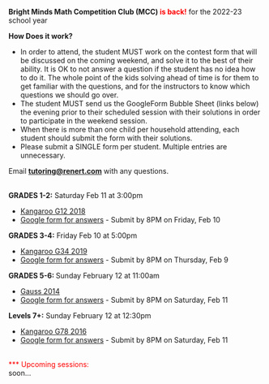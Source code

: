 <b>Bright Minds Math Competition Club (MCC) <font color="red">is back!</font></b> for the 2022-23 school year 

<b>How Does it work?</b> <br>
 *	In order to attend, the student MUST work on the contest form that will be discussed on the coming weekend, and solve it to the best of their ability. It is OK to not answer a question if the student has no idea how to do it. The whole point of the kids solving ahead of time is for them to get familiar with the questions, and for the instructors to know which questions we should go over.
 *	The student MUST send us the GoogleForm Bubble Sheet (links below) the evening prior to their scheduled session with their solutions in order to participate in the weekend session.
 *	When there is more than one child per household attending, each student should submit the form with their solutions.
 *	Please submit a SINGLE form per student. Multiple entries are unnecessary.

Email <b>tutoring@renert.com</b> with any questions.
<br><br>

<b>GRADES 1-2:</b>
Saturday Feb 11 at 3:00pm
 * <a href="https://drive.google.com/file/d/1pOaLP5ez1kNziBN9VxxPger8tigZWvXm/view">Kangaroo G12 2018</a> 
  * <a href="https://docs.google.com/forms/d/e/1FAIpQLSemCsjkg8RxSIYCRE189F-1ckjP75cGiBs1HXveWtvU7m8iFw/viewform">Google form for answers</a> - Submit by 8PM on Friday, Feb 10

 <b>GRADES 3-4:</b> 
  Friday Feb 10 at 5:00pm
  * <a href="https://drive.google.com/file/d/1EJ2SWLUr98BLgvushiS7kCYzFYOSQCVq/view">Kangaroo G34 2019</a> 
  * <a href="https://docs.google.com/forms/d/e/1FAIpQLScoJPYGzHbl9cYSMXuiDFNF-29SDRUbIWx2xryiIx5wW4sCKA/viewform">Google form for answers</a> - Submit by 8PM on Thursday, Feb 9 

<b>GRADES 5-6: </b>
  Sunday February 12 at 11:00am
  * <a href="https://drive.google.com/file/d/1mbpHxVdadD3gUZUyjcxfvDg61toJPucN/view">Gauss 2014 </a> 
  * <a href="https://docs.google.com/forms/d/e/1FAIpQLScIQSNSiDC-UYXxpTtqgGZO4IjQGOWBwOlV58I5IriLBKYCoA/viewform">Google form for answers</a> - Submit by 8PM on Saturday, Feb 11
 
<b>Levels 7+:</b> 
  Sunday February 12 at 12:30pm 
  * <a href="https://drive.google.com/file/d/1OpzX2OgVYqWqwGE9326teasI-lIrs_mU/view">Kangaroo G78 2016</a>
  * <a href="https://docs.google.com/forms/d/e/1FAIpQLSddCYdtcHkaKoW-ry8_eg8G5fnPsdIke-nvL2I6-ymk-dN18w/viewform">Google form for answers</a> - Submit by 8PM on Saturday, Feb 11


<!--
<b>GRADES 1-2:</b>
Thursday Nov 3 at 6:30pm
 * <a href="https://drive.google.com/file/d/1cgpLYAGWmzorevnEf8a13Bc6PQArAe2K/view">Kangaroo G12 2012</a> 
  * <a href="https://docs.google.com/forms/d/e/1FAIpQLSdBeuLFlJrDpnMzMJEzrUgEG2WBpINNx4S4sP5hJYxElS5dxQ/viewform?usp=share_link">Google form for answers</a> - Submit by 8PM on Wednesday, Nov 2

 <b>GRADES 3-4:</b> 
  Friday Nov 4 at 5:00pm
  * <a href="https://drive.google.com/file/d/1R4mgLPpIn099Znxz7Hyzq5GuGB3TBBVP/view">Kangaroo G34 2013</a> 
  * <a href="https://docs.google.com/forms/d/e/1FAIpQLSdNXus22Ug6GwxgaU_VUF6UGSHkoXvucAZ_nTbDJX3ekNSJ6Q/viewform">Google form for answers</a> - Submit by 8PM on Thursday, Nov 3 

<b>GRADES 5-6: </b>
  Sunday Nov 5 at 11:00am
  * <a href="https://drive.google.com/file/d/17rzLcPX91g6oQFlZkvYPWZeD9BI_7otf/view">Kangaroo G56 2013</a> 
  * <a href="https://docs.google.com/forms/d/e/1FAIpQLSd0SOmkIsU3Q3dYKs-2N-1WqWd99rVfBxa5Hk4CMSeLm9FnXw/viewform">Google form for answers</a> - Submit by 8PM on Saturday, Nov 4
 
<b>Levels 7+:</b> 
  Sunday Nov 5 at 12:30pm 
  * <a href="https://drive.google.com/file/d/1Q5I8XY1zhQAZ1540LyF9DbG0mPWfX8PK/view">Pascal 2011</a>
  * <a href="https://docs.google.com/forms/d/e/1FAIpQLSdUYxdiUKdoEn8d9kJrjmDcDiiodzOFcOrgQjWM_RfP_iC-Lw/viewform">Google form for answers</a> - Submit by 8PM on Saturday, Nov 4
-->

<br>
<font color="red">*** Upcoming sessions: <br></font>soon...

